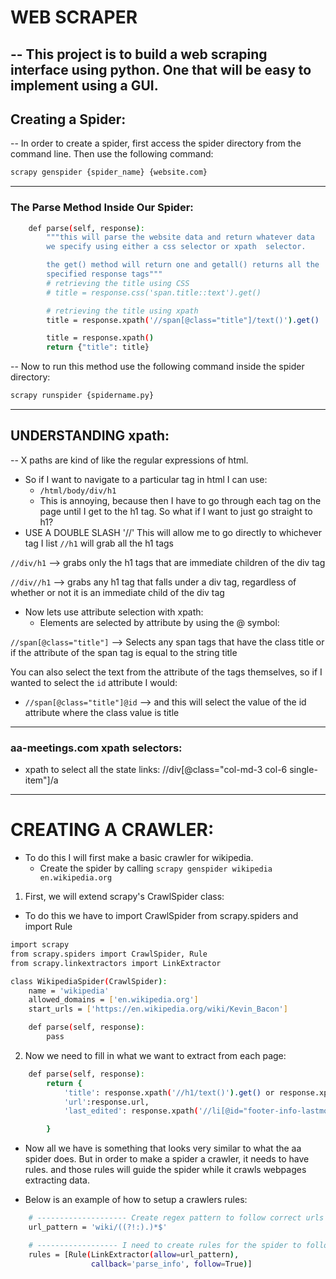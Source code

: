 # WEB SCRAPER

## -- This project is to build a web scraping interface using python. One that will be easy to implement using a GUI.

## Creating a Spider:

-- In order to create a spider, first access the spider directory from the command line. Then use the following command:

```sh
scrapy genspider {spider_name} {website.com}
```

---

### The Parse Method Inside Our Spider:

```sh
    def parse(self, response):
        """this will parse the website data and return whatever data
        we specify using either a css selector or xpath  selector.

        the get() method will return one and getall() returns all the
        specified response tags"""
        # retrieving the title using CSS
        # title = response.css('span.title::text').get()

        # retrieving the title using xpath
        title = response.xpath('//span[@class="title"]/text()').get()

        title = response.xpath()
        return {"title": title}
```

-- Now to run this method use the following command inside the spider directory:

```sh
scrapy runspider {spidername.py}
```

---

## UNDERSTANDING xpath:

-- X paths are kind of like the regular expressions of html.

- So if I want to navigate to a particular tag in html I can use:
  - `/html/body/div/h1`
  - This is annoying, because then I have to go through each tag on the page until I get to the h1 tag. So what if I want to just go straight to h1?
- USE A DOUBLE SLASH '//' This will allow me to go directly to whichever tag I list
  `//h1` will grab all the h1 tags

`//div/h1` --> grabs only the h1 tags that are immediate children of the div tag

`//div//h1` --> grabs any h1 tag that falls under a div tag, regardless of whether or not it is an immediate child of the div tag

- Now lets use attribute selection with xpath:
  - Elements are selected by attribute by using the @ symbol:

`//span[@class="title"]` --> Selects any span tags that have the class title or if the attribute of the span tag is equal to the string title

You can also select the text from the attribute of the tags themselves, so if I wanted to select the `id` attribute I would:

- `//span[@class="title"]@id` --> and this will select the value of the id attribute where the class value is title

---

### aa-meetings.com xpath selectors:

- xpath to select all the state links: //div[@class="col-md-3 col-6 single-item"]/a

---

# CREATING A CRAWLER:

- To do this I will first make a basic crawler for wikipedia.
  - Create the spider by calling `scrapy genspider wikipedia en.wikipedia.org`

1. First, we will extend scrapy's CrawlSpider class:

- To do this we have to import CrawlSpider from scrapy.spiders and import Rule

```sh
import scrapy
from scrapy.spiders import CrawlSpider, Rule
from scrapy.linkextractors import LinkExtractor

class WikipediaSpider(CrawlSpider):
    name = 'wikipedia'
    allowed_domains = ['en.wikipedia.org']
    start_urls = ['https://en.wikipedia.org/wiki/Kevin_Bacon']

    def parse(self, response):
        pass
```

2. Now we need to fill in what we want to extract from each page:

```sh
    def parse(self, response):
        return {
            'title': response.xpath('//h1/text()').get() or response.xpath('//h1/i/text()').get(), # The i is for italicized because movie and article titles are italicized
            'url':response.url,
            'last_edited': response.xpath('//li[@id="footer-info-lastmod"]/text()').get()

        }
```

- Now all we have is something that looks very similar to what the aa spider does. But in order to make a spider a crawler, it needs to have rules. and those rules will guide the spider while it crawls webpages extracting data.

- Below is an example of how to setup a crawlers rules:

```sh
    # -------------------- Create regex pattern to follow correct urls -------------------- #
    url_pattern = 'wiki/((?!:).)*$'

    # ------------------ I need to create rules for the spider to follow ------------------ #
    rules = [Rule(LinkExtractor(allow=url_pattern),
                  callback='parse_info', follow=True)]
```
